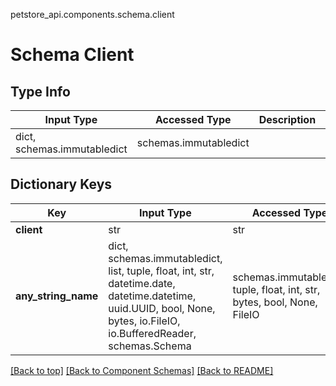 petstore_api.components.schema.client
# Schema Client

## Type Info
Input Type | Accessed Type | Description | Notes
------------ | ------------- | ------------- | -------------
dict, schemas.immutabledict | schemas.immutabledict |  |

## Dictionary Keys
Key | Input Type | Accessed Type | Description | Notes
------------ | ------------- | ------------- | ------------- | -------------
**client** | str | str |  | [optional]
**any_string_name** | dict, schemas.immutabledict, list, tuple, float, int, str, datetime.date, datetime.datetime, uuid.UUID, bool, None, bytes, io.FileIO, io.BufferedReader, schemas.Schema | schemas.immutabledict, tuple, float, int, str, bytes, bool, None, FileIO | any string name can be used but the value must be the correct type | [optional]

[[Back to top]](#top) [[Back to Component Schemas]](../../../README.md#Component-Schemas) [[Back to README]](../../../README.md)
